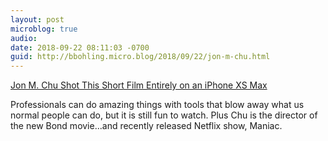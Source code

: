```yaml
---
layout: post
microblog: true
audio: 
date: 2018-09-22 08:11:03 -0700
guid: http://bbohling.micro.blog/2018/09/22/jon-m-chu.html
---
```

[Jon M. Chu Shot This Short Film Entirely on an iPhone XS Max](https://www.wired.com/story/jon-m-chu-short-film-shot-on-iphone-xs-max/) 

Professionals can do amazing things with tools that blow away what us normal people can do, but it is still fun to watch. Plus Chu is the director of the new Bond movie...and recently released Netflix show, Maniac.
